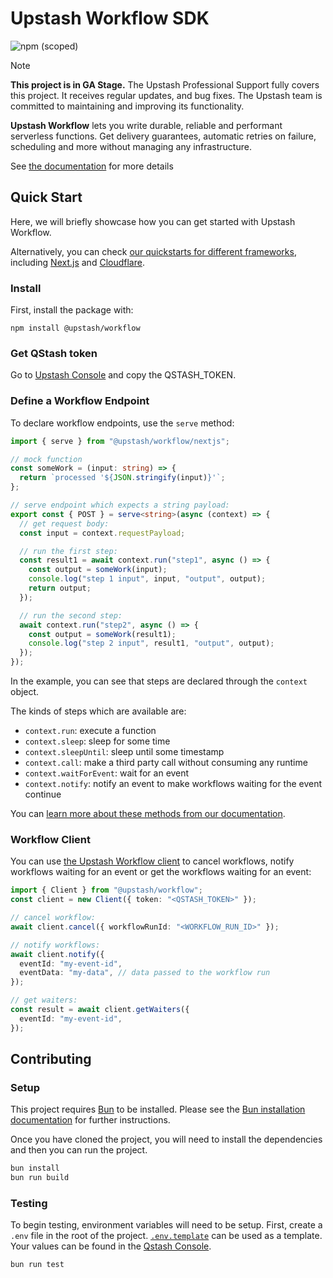 # Upstash Workflow SDK

![npm (scoped)](https://img.shields.io/npm/v/@upstash/workflow)

> [!NOTE]  
> **This project is in GA Stage.**
> The Upstash Professional Support fully covers this project. It receives regular updates, and bug fixes.
> The Upstash team is committed to maintaining and improving its functionality.

**Upstash Workflow** lets you write durable, reliable and performant serverless functions. Get delivery guarantees, automatic retries on failure, scheduling and more without managing any infrastructure.

See [the documentation](https://upstash.com/docs/workflow/getstarted) for more details

## Quick Start

Here, we will briefly showcase how you can get started with Upstash Workflow.

Alternatively, you can check [our quickstarts for different frameworks](https://upstash.com/docs/workflow/quickstarts/platforms), including [Next.js](https://upstash.com/docs/qstash/workflow/quickstarts/vercel-nextjs) and [Cloudflare](https://upstash.com/docs/workflow/quickstarts/cloudflare-workers).

### Install

First, install the package with:

```
npm install @upstash/workflow
```

### Get QStash token

Go to [Upstash Console](https://console.upstash.com/qstash) and copy the QSTASH_TOKEN.

### Define a Workflow Endpoint

To declare workflow endpoints, use the `serve` method:

```ts
import { serve } from "@upstash/workflow/nextjs";

// mock function
const someWork = (input: string) => {
  return `processed '${JSON.stringify(input)}'`;
};

// serve endpoint which expects a string payload:
export const { POST } = serve<string>(async (context) => {
  // get request body:
  const input = context.requestPayload;

  // run the first step:
  const result1 = await context.run("step1", async () => {
    const output = someWork(input);
    console.log("step 1 input", input, "output", output);
    return output;
  });

  // run the second step:
  await context.run("step2", async () => {
    const output = someWork(result1);
    console.log("step 2 input", result1, "output", output);
  });
});
```

In the example, you can see that steps are declared through the `context` object.

The kinds of steps which are available are:

- `context.run`: execute a function
- `context.sleep`: sleep for some time
- `context.sleepUntil`: sleep until some timestamp
- `context.call`: make a third party call without consuming any runtime
- `context.waitForEvent`: wait for an event
- `context.notify`: notify an event to make workflows waiting for the event continue

You can [learn more about these methods from our documentation](https://upstash.com/docs/workflow/basics/context).

### Workflow Client

You can use [the Upstash Workflow client](https://upstash.com/docs/workflow/basics/client) to cancel workflows, notify workflows
waiting for an event or get the workflows waiting for an event:

```ts
import { Client } from "@upstash/workflow";
const client = new Client({ token: "<QSTASH_TOKEN>" });

// cancel workflow:
await client.cancel({ workflowRunId: "<WORKFLOW_RUN_ID>" });

// notify workflows:
await client.notify({
  eventId: "my-event-id",
  eventData: "my-data", // data passed to the workflow run
});

// get waiters:
const result = await client.getWaiters({
  eventId: "my-event-id",
});
```

## Contributing

### Setup

This project requires [Bun](https://bun.sh/) to be installed. Please see the [Bun installation documentation](https://bun.sh/docs/installation) for further instructions.

Once you have cloned the project, you will need to install the dependencies and then you can run the project.

```sh
bun install
bun run build
```

### Testing

To begin testing, environment variables will need to be setup. First, create a `.env` file in the root of the project. [`.env.template`](/.env.template) can be used as a template. Your values can be found in the [Qstash Console](https://console.upstash.com/qstash).

```sh
bun run test
```
